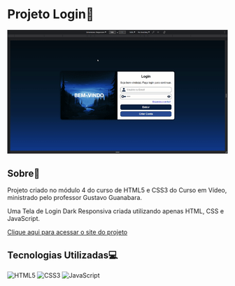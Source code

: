 # Projeto Login🔑

![GIF do Projeto](https://github.com/ramonfarias1/projeto-login/blob/main/images/demo.gif)

## Sobre📄

Projeto criado no módulo 4 do curso de HTML5 e CSS3 do Curso em Vídeo, ministrado pelo professor Gustavo Guanabara.

Uma Tela de Login Dark Responsiva criada utilizando apenas HTML, CSS e JavaScript.

[Clique aqui para acessar o site do projeto](https://ramonfarias1.github.io/projeto-login/)

## Tecnologias Utilizadas💻

![HTML5](https://img.shields.io/badge/HTML5-E34F26.svg?style=for-the-badge&logo=HTML5&logoColor=white)
![CSS3](https://img.shields.io/badge/CSS3-1572B6.svg?style=for-the-badge&logo=CSS3&logoColor=white)
![JavaScript](https://img.shields.io/badge/JavaScript-F7DF1E.svg?style=for-the-badge&logo=JavaScript&logoColor=black)
